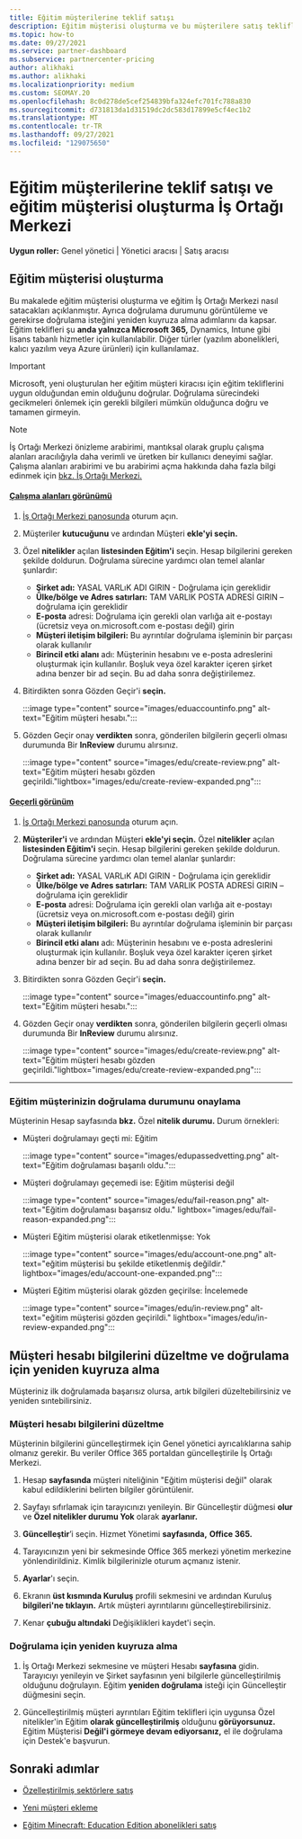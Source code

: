 ```yaml
---
title: Eğitim müşterilerine teklif satışı
description: Eğitim müşterisi oluşturma ve bu müşterilere satış tekliflerini İş Ortağı Merkezi. Eğitim müşterinizin doğrulama durumunu onaylamayı içerir.
ms.topic: how-to
ms.date: 09/27/2021
ms.service: partner-dashboard
ms.subservice: partnercenter-pricing
author: alikhaki
ms.author: alikhaki
ms.localizationpriority: medium
ms.custom: SEOMAY.20
ms.openlocfilehash: 8c0d278de5cef254839bfa324efc701fc788a830
ms.sourcegitcommit: d731813da1d31519dc2dc583d17899e5cf4ec1b2
ms.translationtype: MT
ms.contentlocale: tr-TR
ms.lasthandoff: 09/27/2021
ms.locfileid: "129075650"
---
```

# <a name="how-to-sell-offers-to-education-customers-and-how-to-create-an-education-customer-in-partner-center"></a>Eğitim müşterilerine teklif satışı ve eğitim müşterisi oluşturma İş Ortağı Merkezi

**Uygun roller:** Genel yönetici | Yönetici aracısı | Satış aracısı

## <a name="create-an-education-customer"></a>Eğitim müşterisi oluşturma

Bu makalede eğitim müşterisi oluşturma ve eğitim İş Ortağı Merkezi nasıl satacakları açıklanmıştır. Ayrıca doğrulama durumunu görüntüleme ve gerekirse doğrulama isteğini yeniden kuyruza alma adımlarını da kapsar. Eğitim teklifleri şu **anda yalnızca Microsoft 365,** Dynamics, Intune gibi lisans tabanlı hizmetler için kullanılabilir. Diğer türler (yazılım abonelikleri, kalıcı yazılım veya Azure ürünleri) için kullanılamaz.

> [!IMPORTANT]
> Microsoft, yeni oluşturulan her eğitim müşteri kiracısı için eğitim tekliflerini uygun olduğundan emin olduğunu doğrular.  Doğrulama sürecindeki gecikmeleri önlemek için gerekli bilgileri mümkün olduğunca doğru ve tamamen girmeyin.

> [!NOTE]
> İş Ortağı Merkezi önizleme arabirimi, mantıksal olarak gruplu çalışma alanları aracılığıyla daha verimli ve üretken bir kullanıcı deneyimi sağlar. Çalışma alanları arabirimi ve bu arabirimi açma hakkında daha fazla bilgi edinmek için [bkz. İş Ortağı Merkezi.](get-around-partner-center.md#turn-workspaces-on-and-off)

#### <a name="workspaces-view"></a>[Çalışma alanları görünümü](#tab/workspaces-view)

1. [İş Ortağı Merkezi panosunda](https://partner.microsoft.com/dashboard) oturum açın.

2. Müşteriler **kutucuğunu** ve ardından Müşteri **ekle'yi seçin.** 

3. Özel **nitelikler** açılan **listesinden Eğitim'i** seçin.  Hesap bilgilerini gereken şekilde doldurun.  Doğrulama sürecine yardımcı olan temel alanlar şunlardır:

   - **Şirket adı:** YASAL VARLıK ADI GIRIN - Doğrulama için gereklidir
   - **Ülke/bölge ve Adres satırları:** TAM VARLIK POSTA ADRESİ GIRIN – doğrulama için gereklidir
   - **E-posta** adresi: Doğrulama için gerekli olan varlığa ait e-postayı (ücretsiz veya on.microsoft.com e-postası değil) girin
   - **Müşteri iletişim bilgileri:** Bu ayrıntılar doğrulama işleminin bir parçası olarak kullanılır
   - **Birincil etki alanı** adı: Müşterinin hesabını ve e-posta adreslerini oluşturmak için kullanılır.  Boşluk veya özel karakter içeren şirket adına benzer bir ad seçin.  Bu ad daha sonra değiştirilemez.

4. Bitirdikten sonra Gözden Geçir'i **seçin.**

   :::image type="content" source="images/eduaccountinfo.png" alt-text="Eğitim müşteri hesabı.":::

5. Gözden Geçir onay **verdikten** sonra, gönderilen bilgilerin geçerli olması durumunda Bir **InReview** durumu alırsınız. 

    :::image type="content" source="images/edu/create-review.png" alt-text="Eğitim müşteri hesabı gözden geçirildi."lightbox="images/edu/create-review-expanded.png":::

#### <a name="current-view"></a>[Geçerli görünüm](#tab/current-view)

1. [İş Ortağı Merkezi panosunda](https://partner.microsoft.com/dashboard) oturum açın.

2. **Müşteriler'i** ve ardından Müşteri **ekle'yi seçin.** Özel **nitelikler** açılan **listesinden Eğitim'i** seçin.  Hesap bilgilerini gereken şekilde doldurun.  Doğrulama sürecine yardımcı olan temel alanlar şunlardır:

   - **Şirket adı:** YASAL VARLıK ADI GIRIN - Doğrulama için gereklidir
   - **Ülke/bölge ve Adres satırları:** TAM VARLIK POSTA ADRESİ GIRIN – doğrulama için gereklidir
   - **E-posta** adresi: Doğrulama için gerekli olan varlığa ait e-postayı (ücretsiz veya on.microsoft.com e-postası değil) girin
   - **Müşteri iletişim bilgileri:** Bu ayrıntılar doğrulama işleminin bir parçası olarak kullanılır
   - **Birincil etki alanı** adı: Müşterinin hesabını ve e-posta adreslerini oluşturmak için kullanılır.  Boşluk veya özel karakter içeren şirket adına benzer bir ad seçin.  Bu ad daha sonra değiştirilemez.

3. Bitirdikten sonra Gözden Geçir'i **seçin.**

   :::image type="content" source="images/eduaccountinfo.png" alt-text="Eğitim müşteri hesabı.":::

4. Gözden Geçir onay **verdikten** sonra, gönderilen bilgilerin geçerli olması durumunda Bir **InReview** durumu alırsınız. 

    :::image type="content" source="images/edu/create-review.png" alt-text="Eğitim müşteri hesabı gözden geçirildi."lightbox="images/edu/create-review-expanded.png":::

* * *

### <a name="confirm-your-education-customers-verification-status"></a>Eğitim müşterinizin doğrulama durumunu onaylama

Müşterinin Hesap sayfasında **bkz.** Özel **nitelik durumu.**
Durum örnekleri:

- Müşteri doğrulamayı geçti mi: Eğitim

   :::image type="content" source="images/edupassedvetting.png" alt-text="Eğitim doğrulaması başarılı oldu.":::

- Müşteri doğrulamayı geçemedi ise: Eğitim müşterisi değil

   :::image type="content" source="images/edu/fail-reason.png" alt-text="Eğitim doğrulaması başarısız oldu." lightbox="images/edu/fail-reason-expanded.png":::

- Müşteri Eğitim müşterisi olarak etiketlenmişse: Yok

   :::image type="content" source="images/edu/account-one.png" alt-text="eğitim müşterisi bu şekilde etiketlenmiş değildir." lightbox="images/edu/account-one-expanded.png":::

- Müşteri Eğitim müşterisi olarak gözden geçirilse: İncelemede

    :::image type="content" source="images/edu/in-review.png" alt-text="eğitim müşterisi gözden geçirildi." lightbox="images/edu/in-review-expanded.png":::

## <a name="correct-the-customer-account-info-and-resubmit-for-verification"></a>Müşteri hesabı bilgilerini düzeltme ve doğrulama için yeniden kuyruza alma

Müşteriniz ilk doğrulamada başarısız olursa, artık bilgileri düzeltebilirsiniz ve yeniden sıntebilirsiniz.

### <a name="correct-the-customer-account-information"></a>Müşteri hesabı bilgilerini düzeltme

Müşterinin bilgilerini güncelleştirmek için Genel yönetici ayrıcalıklarına sahip olmanız gerekir. Bu veriler Office 365 portaldan güncelleştirile İş Ortağı Merkezi.

1. Hesap **sayfasında** müşteri niteliğinin "Eğitim müşterisi değil" olarak kabul edildiklerini belirten bilgiler görüntülenir.

2. Sayfayı sıfırlamak için tarayıcınızı yenileyin. Bir Güncelleştir düğmesi **olur** ve **Özel nitelikler durumu Yok** olarak **ayarlanır.**

3. **Güncelleştir**’i seçin. Hizmet Yönetimi **sayfasında,** **Office 365.**

4. Tarayıcınızın yeni bir sekmesinde Office 365 merkezi yönetim merkezine yönlendirildiniz. Kimlik bilgilerinizle oturum açmanız istenir.

5. **Ayarlar**'ı seçin.

6. Ekranın **üst kısmında Kuruluş** profili sekmesini ve ardından Kuruluş **bilgileri'ne tıklayın.** Artık müşteri ayrıntılarını güncelleştirebilirsiniz.

7. Kenar **çubuğu altındaki** Değişiklikleri kaydet'i seçin.  

### <a name="resubmit-for-verification"></a>Doğrulama için yeniden kuyruza alma

1. İş Ortağı Merkezi sekmesine ve müşteri Hesabı **sayfasına** gidin. Tarayıcıyı yenileyin ve Şirket sayfasının yeni bilgilerle güncelleştirilmiş olduğunu doğrulayın. Eğitim **yeniden doğrulama** isteği için Güncelleştir düğmesini seçin.

2. Güncelleştirilmiş müşteri ayrıntıları Eğitim teklifleri için uygunsa Özel nitelikler'in Eğitim **olarak güncelleştirilmiş** olduğunu **görüyorsunuz.** Eğitim Müşterisi **Değil'i görmeye devam ediyorsanız,** el ile doğrulama için Destek'e başvurun.

## <a name="next-steps"></a>Sonraki adımlar

- [Özelleştirilmiş sektörlere satış](get-special-pricing-for-offers.md)

- [Yeni müşteri ekleme](add-a-new-customer.md)

- [Eğitim Minecraft: Education Edition abonelikleri satış](minecraft-subscriptions.md)
